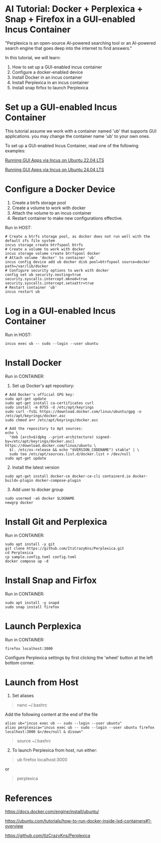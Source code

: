 # AI Tutorial: Docker + Perplexica + Snap + Firefox in a GUI-enabled Incus Container

"Perplexica is an open-source AI-powered searching tool or an AI-powered search engine that goes deep into the internet to find answers."

In this tutorial, we will learn:

1. How to set up a GUI-enabled incus container
2. Configure a docker-enabled device
3. Install Docker in an incus container
4. Install Perplexica in an incus container
5. Install snap firfox to launch Perplexica

# Set up a GUI-enabled Incus Container

This tutorial assume we work with a container named 'ub' that supports GUI applications. you may change the container name 'ub' to your own ones.

To set up a GUI-enabled Incus Container, read one of the following examples:

[Running GUI Apps via Incus on Ubuntu 22.04 LTS](https://github.com/eliranwong/incus_container_gui_setup/blob/main/ubuntu_22.04_LTS_tested.md)

[Running GUI Apps via Incus on Ubuntu 24.04 LTS](https://github.com/eliranwong/incus_container_gui_setup/blob/main/ubuntu_24.04_LTS_tested.md)

# Configure a Docker Device

1. Create a btrfs storage pool
2. Create a volume to work with docker
3. Attach the volume to an incus container
4. Restart container to make new configurations effective.

Run in HOST:

```
# Create a btrfs storage pool, as docker does not run well with the default zfs file system
incus storage create btrfspool btrfs
# Create a volume to work with docker
incus storage volume create btrfspool docker
# Attach volume 'docker' to container 'ub'
incus config device add ub docker disk pool=btrfspool source=docker path=/var/lib/docker
# Configure security options to work with docker
config set ub security.nesting=true security.syscalls.intercept.mknod=true security.syscalls.intercept.setxattr=true
# Restart container 'ub'
incus restart ub
```

# Log in a GUI-enabled Incus Container

Run in HOST:

```
incus exec ub -- sudo --login --user ubuntu
```

# Install Docker

Run in CONTAINER:

1. Set up Docker's apt repository:

```
# Add Docker's official GPG key:
sudo apt-get update
sudo apt-get install ca-certificates curl
sudo install -m 0755 -d /etc/apt/keyrings
sudo curl -fsSL https://download.docker.com/linux/ubuntu/gpg -o /etc/apt/keyrings/docker.asc
sudo chmod a+r /etc/apt/keyrings/docker.asc

# Add the repository to Apt sources:
echo \
  "deb [arch=$(dpkg --print-architecture) signed-by=/etc/apt/keyrings/docker.asc] https://download.docker.com/linux/ubuntu \
  $(. /etc/os-release && echo "$VERSION_CODENAME") stable" | \
  sudo tee /etc/apt/sources.list.d/docker.list > /dev/null
sudo apt-get update
```

2. Install the latest version

```
sudo apt-get install docker-ce docker-ce-cli containerd.io docker-buildx-plugin docker-compose-plugin
```

3. Add user to docker group

```
sudo usermod -aG docker $LOGNAME
newgrp docker
```

# Install Git and Perplexica

Run in CONTAINER:

```
sudo apt install -y git
git clone https://github.com/ItzCrazyKns/Perplexica.git
cd Perplexica
cp sample.config.toml config.toml
docker compose up -d
```

# Install Snap and Firfox

Run in CONTAINER:

```
sudo apt install -y snapd
sudo snap install firefox
```

# Launch Perplexica

Run in CONTAINER:

```
firefox localhost:3000
```

Configure Perplexica settings by first clicking the 'wheel' button at the left bottom corner.

# Launch from Host

1. Set aliases

> nano ~/.bashrc

Add the following content at the end of the file

```
alias ub="incus exec ub -- sudo --login --user ubuntu"
alias perplexica="incus exec ub -- sudo --login --user ubuntu firefox localhost:3000 &>/dev/null & disown"
```

> source ~/.bashrc

2. To launch Perplexica from host, run either:

> ub firefox localhost:3000

or

> perplexica

# References

https://docs.docker.com/engine/install/ubuntu/

https://ubuntu.com/tutorials/how-to-run-docker-inside-lxd-containers#1-overview

https://github.com/ItzCrazyKns/Perplexica